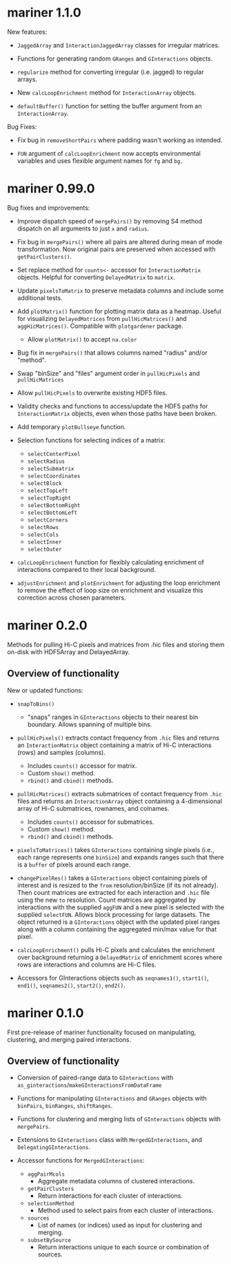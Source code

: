 # mariner 1.1.0

New features:

* `JaggedArray` and `InteractionJaggedArray` classes
for irregular matrices.

* Functions for generating random `GRanges` and
`GInteractions` objects.

* `regularize` method for converting irregular (i.e. jagged)
to regular arrays.

* New `calcLoopEnrichment` method  for `InteractionArray`
objects.

* `defaultBuffer()` function for setting the buffer argument
from an `InteractionArray`.

Bug Fixes:

* Fix bug in `removeShortPairs` where padding wasn't
working as intended.

* `FUN` argument of `calcLoopEnrichment` now accepts
environmental variables and uses flexible argument names
for `fg` and `bg`.

# mariner 0.99.0

Bug fixes and improvements:

* Improve dispatch speed of `mergePairs()` by removing
S4 method dispatch on all arguments to just `x` and
`radius`.

* Fix bug in `mergePairs()` where all pairs are altered
during mean of mode transformation. Now original pairs
are preserved when accessed with `getPairClusters()`.

* Set replace method for `counts<-` accessor for
`InteractionMatrix` objects. Helpful for converting
`DelayedMatrix` to `matrix`.

* Update `pixelsToMatrix` to preserve metadata columns
and include some additional tests.

* Add `plotMatrix()` function for plotting matrix data
as a heatmap. Useful for visualizing `DelayedMatrices`
from `pullHicMatrices()` and `aggHicMatrices()`.
Compatible with `plotgardener` package.

    * Allow `plotMatrix()` to accept `na.color`

* Bug fix in `mergePairs()` that allows columns
named "radius" and/or "method".

* Swap "binSize" and "files" argument order
in `pullHicPixels` and `pullHicMatrices`

* Allow `pullHicPixels` to overwrite existing
HDF5 files.

* Validity checks and functions to access/update
the HDF5 paths for `InteractionMatrix` objects,
even when those paths have been broken.

* Add temporary `plotBullseye` function.

* Selection functions for selecting indices of a
matrix:
    
    * `selectCenterPixel`
    * `selectRadius`
    * `selectSubmatrix`
    * `selectCoordinates`
    * `selectBlock`
    * `selectTopLeft`
    * `selectTopRight`
    * `selectBottomRight`
    * `selectBottomLeft`
    * `selectCorners`
    * `selectRows`
    * `selectCols`
    * `selectInner`
    * `selectOuter`
    
* `calcLoopEnrichment` function for flexibly
calculating enrichment of interactions compared
to their local background.

* `adjustEnrichment` and `plotEnrichment` for
adjusting the loop enrichment to remove the
effect of loop size on enrichment and visualize
this correction across chosen parameters.


# mariner 0.2.0

Methods for pulling Hi-C pixels and matrices from
.hic files and storing them on-disk with HDF5Array
and DelayedArray.

## Overview of functionality

New or updated functions:

* `snapToBins()`
    * "snaps" ranges in `GInteractions` objects to
    their nearest bin boundary. Allows spanning
    of multiple bins.

* `pullHicPixels()` extracts contact frequency
from `.hic` files and returns an `InteractionMatrix`
object containing a matrix of Hi-C interactions (rows)
and samples (columns).
    * Includes `counts()` accessor for matrix.
    * Custom `show()` method.
    * `rbind()` and `cbind()` methods.

* `pullHicMatrices()` extracts submatrices of
contact frequency from `.hic` files and returns
an `InteractionArray` object containing a
4-dimensional array of Hi-C submatrices, rownames,
and colnames.
    * Includes `counts()` accessor for submatrices.
    * Custom `show()` method.
    * `rbind()` and `cbind()` methods.

* `pixelsToMatrices()` takes `GInteractions` containing
single pixels (i.e., each range represents one `binSize`)
and expands ranges such that there is a `buffer` of pixels
around each range.

* `changePixelRes()` takes a `GInteractions` object
containing pixels of interest and is resized to the `from`
resolution/binSize (if its not already). Then count
matrices are extracted for each interaction and `.hic` file
using the new `to` resolution. Count matrices are
aggregated by interactions with the supplied `aggFUN` and
a new pixel is selected with the supplied `selectFUN`.
Allows block processing for large datasets. The object
returned is a `GInteractions` object with the updated
pixel ranges along with a column containing the aggregated
min/max value for that pixel.

* `calcLoopEnrichment()` pulls Hi-C pixels and calculates
the enrichment over background returning a `DelayedMatrix`
of enrichment scores where rows are interactions and
columns are Hi-C files.

* Accessors for GInteractions objects such as `seqnames1()`,
`start1()`, `end1()`, `seqnames2()`, `start2()`, `end2()`.

# mariner 0.1.0

First pre-release of mariner functionality focused
on manipulating, clustering, and merging paired
interactions.

## Overview of functionality

* Conversion of paired-range data to `GInteractions`
with `as_ginteractions`/`makeGInteractionsFromDataFrame`

* Functions for manipulating `GInteractions` and `GRanges`
objects with `binPairs`, `binRanges`, `shiftRanges`.

* Functions for clustering and merging lists of
`GInteractions` objects with `mergePairs`.

* Extensions to `GInteractions` class with
`MergedGInteractions`, and `DelegatingGInteractions`.

* Accessor functions for `MergedGInteractions`:
    * `aggPairMcols`
        * Aggregate metadata columns of clustered
        interactions.
    * `getPairClusters`
        * Return interactions for each cluster of
        interactions.
    * `selectionMethod`
        * Method used to select pairs from each
        cluster of interactions.
    * `sources`
        * List of names (or indices) used as input
        for clustering and merging.
    * `subsetBySource`
        * Return interactions unique to each source
        or combination of sources.
        
